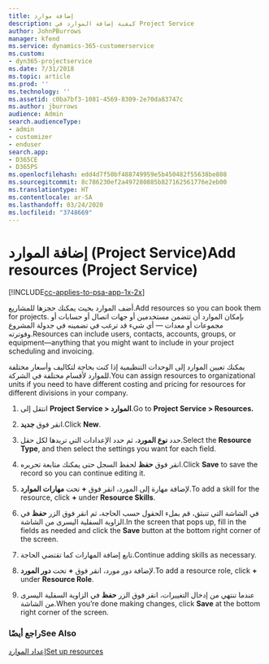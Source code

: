 ```yaml
---
title: إضافة موارد
description: كيفية إضافة الموارد في Project Service
author: JohnPBurrows
manager: kfend
ms.service: dynamics-365-customerservice
ms.custom:
- dyn365-projectservice
ms.date: 7/31/2018
ms.topic: article
ms.prod: ''
ms.technology: ''
ms.assetid: c0ba7bf3-1081-4569-8309-2e70da83747c
ms.author: jburrows
audience: Admin
search.audienceType:
- admin
- customizer
- enduser
search.app:
- D365CE
- D365PS
ms.openlocfilehash: edd4d7f50bf488749959e5b450482f55638be808
ms.sourcegitcommit: 8c786230ef2a497280885b827162561776e2eb00
ms.translationtype: HT
ms.contentlocale: ar-SA
ms.lasthandoff: 03/24/2020
ms.locfileid: "3748669"
---
```

# <a name="add-resources-project-service"></a><span data-ttu-id="d14e2-103">إضافة الموارد (Project Service)</span><span class="sxs-lookup"><span data-stu-id="d14e2-103">Add resources (Project Service)</span></span>

[!INCLUDE[cc-applies-to-psa-app-1x-2x](../includes/cc-applies-to-psa-app-1x-2x.md)]

<span data-ttu-id="d14e2-104">أضف الموارد بحيث يمكنك حجزها للمشاريع.</span><span class="sxs-lookup"><span data-stu-id="d14e2-104">Add resources so you can book them for projects.</span></span> <span data-ttu-id="d14e2-105">بإمكان الموارد أن تتضمن مستخدمين أو جهات اتصال أو حسابات أو مجموعات أو معدات — أي شيء قد ترغب في تضمينه في جدولة المشروع وفوترته.</span><span class="sxs-lookup"><span data-stu-id="d14e2-105">Resources can include users, contacts, accounts, groups, or equipment—anything that you might want to include in your project scheduling and invoicing.</span></span>  
  
<span data-ttu-id="d14e2-106">يمكنك تعيين الموارد إلى الوحدات التنظيمية إذا كنت بحاجة لتكاليف وأسعار مختلفة للموارد لأقسام مختلفة في الشركة.</span><span class="sxs-lookup"><span data-stu-id="d14e2-106">You can assign resources to organizational units if you need to have different costing and pricing for resources for different divisions in your company.</span></span>  
  
1.  <span data-ttu-id="d14e2-107">انتقل إلى **Project Service > الموارد‬**.</span><span class="sxs-lookup"><span data-stu-id="d14e2-107">Go to **Project Service > Resources.**</span></span>  
  
2.  <span data-ttu-id="d14e2-108">انقر فوق **جديد**.</span><span class="sxs-lookup"><span data-stu-id="d14e2-108">Click **New**.</span></span>  
  
3.  <span data-ttu-id="d14e2-109">حدد **نوع المورد**، ثم حدد الإعدادات التي تريدها لكل حقل.</span><span class="sxs-lookup"><span data-stu-id="d14e2-109">Select the **Resource Type**, and then select the settings you want for each field.</span></span>  
  
4.  <span data-ttu-id="d14e2-110">انقر فوق **حفظ** لحفظ السجل حتى يمكنك متابعة تحريره.</span><span class="sxs-lookup"><span data-stu-id="d14e2-110">Click **Save** to save the record so you can continue editing it.</span></span>  
  
5.  <span data-ttu-id="d14e2-111">لإضافة مهارة إلى المورد، انقر فوق **+** تحت **مهارات الموارد**.</span><span class="sxs-lookup"><span data-stu-id="d14e2-111">To add a skill for the resource, click **+** under **Resource Skills**.</span></span>  
  
6.  <span data-ttu-id="d14e2-112">في الشاشة التي تنبثق، قم بملء الحقول حسب الحاجة، ثم انقر فوق الزر **حفظ** في الزاوية السفلية اليسرى من الشاشة.</span><span class="sxs-lookup"><span data-stu-id="d14e2-112">In the screen that pops up, fill in the fields as needed and click the **Save** button at the bottom right corner of the screen.</span></span>  
  
7.  <span data-ttu-id="d14e2-113">تابع إضافة المهارات كما تقتضي الحاجة.</span><span class="sxs-lookup"><span data-stu-id="d14e2-113">Continue adding skills as necessary.</span></span>  
  
8.  <span data-ttu-id="d14e2-114">لإضافة دور مورد، انقر فوق **+** تحت **دور المورد**.</span><span class="sxs-lookup"><span data-stu-id="d14e2-114">To add a resource role, click **+** under **Resource Role**.</span></span>  
  
9. <span data-ttu-id="d14e2-115">عندما تنتهي من إدخال التغييرات، انقر فوق الزر **حفظ** في الزاوية السفلية اليسرى من الشاشة.</span><span class="sxs-lookup"><span data-stu-id="d14e2-115">When you’re done making changes, click **Save** at the bottom right corner of the screen.</span></span>  
  
### <a name="see-also"></a><span data-ttu-id="d14e2-116">راجع أيضًا</span><span class="sxs-lookup"><span data-stu-id="d14e2-116">See Also</span></span>  
 [<span data-ttu-id="d14e2-117">إعداد الموارد</span><span class="sxs-lookup"><span data-stu-id="d14e2-117">Set up resources</span></span>](../project-service/set-up-resources.md)
